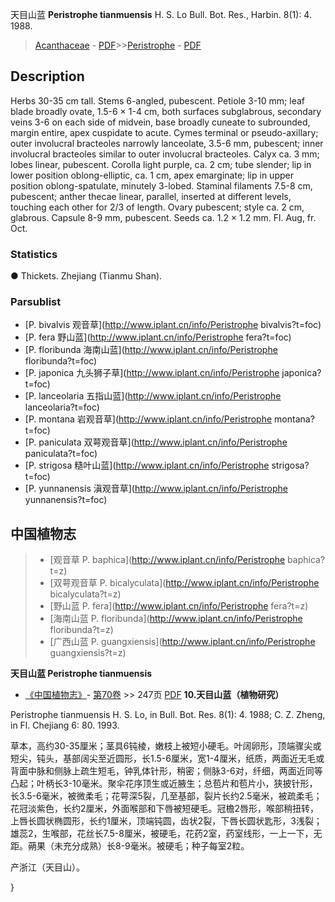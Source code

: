 天目山蓝 **Peristrophe tianmuensis** H. S. Lo Bull. Bot. Res., Harbin. 8(1): 4. 1988.

> [Acanthaceae](Acanthaceae-爵床科.md) - [PDF](http://www.iplant.cn/foc/pdf/Acanthaceae.pdf)>>[Peristrophe](http://www.iplant.cn/info/Peristrophe?t=foc) - [PDF](http://www.iplant.cn/foc/pdf/Peristrophe.pdf)

## Description

Herbs 30-35 cm tall. Stems 6-angled, pubescent. Petiole 3-10 mm; leaf blade broadly ovate, 1.5-6 × 1-4 cm, both surfaces subglabrous, secondary veins 3-6 on each side of midvein, base broadly cuneate to subrounded, margin entire, apex cuspidate to acute. Cymes terminal or pseudo-axillary; outer involucral bracteoles narrowly lanceolate, 3.5-6 mm, pubescent; inner involucral bracteoles similar to outer involucral bracteoles. Calyx ca. 3 mm; lobes linear, pubescent. Corolla light purple, ca. 2 cm; tube slender; lip in lower position oblong-elliptic, ca. 1 cm, apex emarginate; lip in upper position oblong-spatulate, minutely 3-lobed. Staminal filaments 7.5-8 cm, pubescent; anther thecae linear, parallel, inserted at different levels, touching each other for 2/3 of length. Ovary pubescent; style ca. 2 cm, glabrous. Capsule 8-9 mm, pubescent. Seeds ca. 1.2 × 1.2 mm. Fl. Aug, fr. Oct.

### Statistics
● Thickets. Zhejiang (Tianmu Shan).

### Parsublist

* [P.  bivalvis  观音草](http://www.iplant.cn/info/Peristrophe bivalvis?t=foc)
* [P.  fera  野山蓝](http://www.iplant.cn/info/Peristrophe fera?t=foc)
* [P.  floribunda  海南山蓝](http://www.iplant.cn/info/Peristrophe floribunda?t=foc)
* [P.  japonica  九头狮子草](http://www.iplant.cn/info/Peristrophe japonica?t=foc)
* [P.  lanceolaria  五指山蓝](http://www.iplant.cn/info/Peristrophe lanceolaria?t=foc)
* [P.  montana  岩观音草](http://www.iplant.cn/info/Peristrophe montana?t=foc)
* [P.  paniculata  双萼观音草](http://www.iplant.cn/info/Peristrophe paniculata?t=foc)
* [P.  strigosa  糙叶山蓝](http://www.iplant.cn/info/Peristrophe strigosa?t=foc)
* [P.  yunnanensis  滇观音草](http://www.iplant.cn/info/Peristrophe yunnanensis?t=foc)

## 中国植物志

> * [观音草  P.  baphica](http://www.iplant.cn/info/Peristrophe baphica?t=z)
> * [双萼观音草  P.  bicalyculata](http://www.iplant.cn/info/Peristrophe bicalyculata?t=z)
> * [野山蓝  P.  fera](http://www.iplant.cn/info/Peristrophe fera?t=z)
> * [海南山蓝  P.  floribunda](http://www.iplant.cn/info/Peristrophe floribunda?t=z)
> * [广西山蓝  P.  guangxiensis](http://www.iplant.cn/info/Peristrophe guangxiensis?t=z)

**天目山蓝 Peristrophe tianmuensis**

* [《中国植物志》](http://www.iplant.cn/frps)- [第70卷](http://www.iplant.cn/frps/vol/70) >> 247页 [PDF](http://www.iplant.cn/frps/pdf/70/247a.PDF)
**10.天目山蓝（植物研究）**

Peristrophe tianmuensis H. S. Lo, in Bull. Bot. Res. 8(1): 4. 1988; C. Z. Zheng, in Fl. Chejiang 6: 80. 1993.

草本，高约30-35厘米；茎具6钝棱，嫩枝上被短小硬毛。叶阔卵形，顶端骤尖或短尖，钝头，基部阔尖至近圆形，长1.5-6厘米，宽1-4厘米，纸质，两面近无毛或背面中脉和侧脉上疏生短毛，钟乳体针形，稍密；侧脉3-6对，纤细，两面近同等凸起；叶柄长3-10毫米。聚伞花序顶生或近腋生；总苞片和苞片小，狭披针形，长3.5-6毫米，被微柔毛；花萼深5裂，几至基部，裂片长约2.5毫米，被疏柔毛；花冠淡紫色，长约2厘米，外面喉部和下唇被短硬毛。冠檐2唇形，喉部稍扭转，上唇长圆状椭圆形，长约1厘米，顶端钝圆，齿状2裂，下唇长圆状匙形，3浅裂；雄蕊2，生喉部，花丝长7.5-8厘米，被硬毛，花药2室，药室线形，一上一下，无距。蒴果（未充分成熟）长8-9毫米。被硬毛；种子每室2粒。

产浙江（天目山）。

}